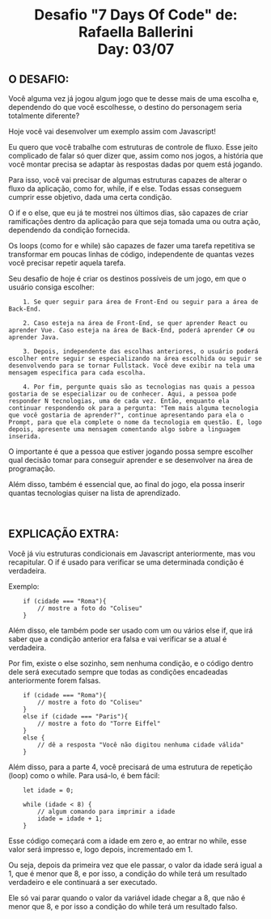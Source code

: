 <h1 align="center">  Desafio "7 Days Of Code" de: Rafaella Ballerini<br>Day: 03/07</h1>

<h2 align="left"> O DESAFIO:</h2>

<p align = "justify">

Você alguma vez já jogou algum jogo que te desse mais de uma escolha e, dependendo do que você escolhesse, o destino do personagem seria totalmente diferente?

Hoje você vai desenvolver um exemplo assim com Javascript!

Eu quero que você trabalhe com estruturas de controle de fluxo. Esse jeito complicado de falar só quer dizer que, assim como nos jogos, a história que você montar precisa se adaptar às respostas dadas por quem está jogando.

Para isso, você vai precisar de algumas estruturas capazes de alterar o fluxo da aplicação, como for, while, if e else. Todas essas conseguem cumprir esse objetivo, dada uma certa condição.

O if e o else, que eu já te mostrei nos últimos dias, são capazes de criar ramificações dentro da aplicação para que seja tomada uma ou outra ação, dependendo da condição fornecida.

Os loops (como for e while) são capazes de fazer uma tarefa repetitiva se transformar em poucas linhas de código, independente de quantas vezes você precisar repetir aquela tarefa.

Seu desafio de hoje é criar os destinos possíveis de um jogo, em que o usuário consiga escolher:

        1. Se quer seguir para área de Front-End ou seguir para a área de Back-End.

        2. Caso esteja na área de Front-End, se quer aprender React ou aprender Vue. Caso esteja na área de Back-End, poderá aprender C# ou aprender Java.

        3. Depois, independente das escolhas anteriores, o usuário poderá escolher entre seguir se especializando na área escolhida ou seguir se desenvolvendo para se tornar Fullstack. Você deve exibir na tela uma mensagem específica para cada escolha.

        4. Por fim, pergunte quais são as tecnologias nas quais a pessoa gostaria de se especializar ou de conhecer. Aqui, a pessoa pode responder N tecnologias, uma de cada vez. Então, enquanto ela continuar respondendo ok para a pergunta: "Tem mais alguma tecnologia que você gostaria de aprender?", continue apresentando para ela o Prompt, para que ela complete o nome da tecnologia em questão. E, logo depois, apresente uma mensagem comentando algo sobre a linguagem inserida.

O importante é que a pessoa que estiver jogando possa sempre escolher qual decisão tomar para conseguir aprender e se desenvolver na área de programação.

Além disso, também é essencial que, ao final do jogo, ela possa inserir quantas tecnologias quiser na lista de aprendizado. 

</p></br>



<h2 align="left"> EXPLICAÇÃO EXTRA:</h2>
<p align="justify"> 

Você já viu estruturas condicionais em Javascript anteriormente, mas vou recapitular. O if é usado para verificar se uma determinada condição é verdadeira.

Exemplo:

        if (cidade === "Roma"){
            // mostre a foto do "Coliseu"
        }
Além disso, ele também pode ser usado com um ou vários else if, que irá saber que a condição anterior era falsa e vai verificar se a atual é verdadeira.

Por fim, existe o else sozinho, sem nenhuma condição, e o código dentro dele será executado sempre que todas as condições encadeadas anteriormente forem falsas.

        if (cidade === "Roma"){
            // mostre a foto do "Coliseu"
        }
        else if (cidade === "Paris"){
            // mostre a foto do "Torre Eiffel"
        }
        else {
            // dê a resposta "Você não digitou nenhuma cidade válida"
        }

Além disso, para a parte 4, você precisará de uma estrutura de repetição (loop) como o while. Para usá-lo, é bem fácil:

        let idade = 0;

        while (idade < 8) {
            // algum comando para imprimir a idade
            idade = idade + 1;
        }

Esse código começará com a idade em zero e, ao entrar no while, esse valor será impresso e, logo depois, incrementado em 1.

Ou seja, depois da primeira vez que ele passar, o valor da idade será igual a 1, que é menor que 8, e por isso, a condição do while terá um resultado verdadeiro e ele continuará a ser executado.

Ele só vai parar quando o valor da variável idade chegar a 8, que não é menor que 8, e por isso a condição do while terá um resultado falso.
</p></br>



<h2 hidden align="left"> MATERIAL DE APOIO:</h2>
<a hidden align="justify" src="https://www.alura.com.br/artigos/operadores-matematicos-em-javascript?gclid=Cj0KCQiA_8OPBhDtARIsAKQu0gYUqZqgonpXyEP1_hpUl58wYAk_P3Ze4VWrxo9ftkFW9CLYOMyjO1caAlrzEALw_wcB&utm_source=ActiveCampaign&utm_medium=email&utm_content=%237DaysOfCode+-+Lógica+JS+1%2F7%3A+Operações+Booleanas&utm_campaign=%5BALURA+%237days+Of+Code%5D+%28Lógica+de+Programação+-+JavaScript%29+Dia+1%3A+Comparando+Valores&vgo_ee=vX9IUN6aWT4akmpPLF7TdHQUJJSi4P3dB7BE1Xn5C7M%3D" target="blank">Como utilizar operadores de comparação em Javascript - Rafaella Ballerini</a>